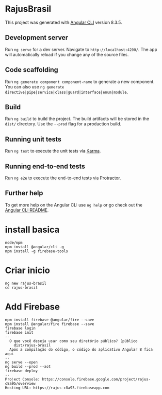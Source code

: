 # RajusBrasil

This project was generated with [Angular CLI](https://github.com/angular/angular-cli) version 8.3.5.

## Development server

Run `ng serve` for a dev server. Navigate to `http://localhost:4200/`. The app will automatically reload if you change any of the source files.

## Code scaffolding

Run `ng generate component component-name` to generate a new component. You can also use `ng generate directive|pipe|service|class|guard|interface|enum|module`.

## Build

Run `ng build` to build the project. The build artifacts will be stored in the `dist/` directory. Use the `--prod` flag for a production build.

## Running unit tests

Run `ng test` to execute the unit tests via [Karma](https://karma-runner.github.io).

## Running end-to-end tests

Run `ng e2e` to execute the end-to-end tests via [Protractor](http://www.protractortest.org/).

## Further help

To get more help on the Angular CLI use `ng help` or go check out the [Angular CLI README](https://github.com/angular/angular-cli/blob/master/README.md).

# install basica
    node/npm
    npm install @angular/cli -g
    npm install -g firebase-tools
# Criar inicio
    ng new rajus-brasil
    cd rajus-brasil
# Add Firebase
    npm install firebase @angular/fire --save
    npm install @angular/fire firebase --save
    firebase login
    firebase init
    --
      O que você deseja usar como seu diretório público? (público
        dist/rajus-brasil
      Após a compilação do código, o código do aplicativo Angular 8 fica aqui
    --
    ng serve --open
    ng build --prod --aot
    firebase deploy
    --
    Project Console: https://console.firebase.google.com/project/rajus-c8a95/overview
    Hosting URL: https://rajus-c8a95.firebaseapp.com

    